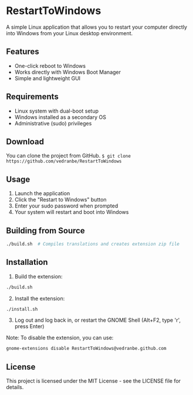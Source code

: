 # RestartToWindows

A simple Linux application that allows you to restart your computer directly into Windows from your Linux desktop environment.

## Features

- One-click reboot to Windows
- Works directly with Windows Boot Manager
- Simple and lightweight GUI

## Requirements

- Linux system with dual-boot setup
- Windows installed as a secondary OS
- Administrative (sudo) privileges

## Download
You can clone the project from GitHub.
`$ git clone https://github.com/vedranbe/RestartToWindows`

## Usage

1. Launch the application
2. Click the "Restart to Windows" button
3. Enter your sudo password when prompted
4. Your system will restart and boot into Windows

## Building from Source

```bash
./build.sh  # Compiles translations and creates extension zip file
```

## Installation

1. Build the extension:
```bash
./build.sh
```
2. Install the extension:
```bash
./install.sh
```
3. Log out and log back in, or restart the GNOME Shell (Alt+F2, type 'r', press Enter)

Note: To disable the extension, you can use:
```bash
gnome-extensions disable RestartToWindows@vedranbe.github.com
```

## License

This project is licensed under the MIT License - see the LICENSE file for details.
